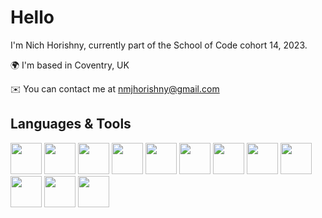 

<h1>Hello</h1>

<p>I'm Nich Horishny, currently part of the School of Code cohort 14, 2023. 

🌍 I'm based in Coventry, UK <br>

✉️ You can contact me at nmjhorishny@gmail.com</p>

<h2> Languages & Tools </h2>

<p align="left"> 

<img src="https://cdn.jsdelivr.net/gh/devicons/devicon/icons/html5/html5-original-wordmark.svg" width="50" height="50">
<img src="https://cdn.jsdelivr.net/gh/devicons/devicon/icons/css3/css3-original-wordmark.svg" width="50" height="50">
<img src="https://cdn.jsdelivr.net/gh/devicons/devicon/icons/javascript/javascript-original.svg" width="50" height="50">
<img src="https://cdn.jsdelivr.net/gh/devicons/devicon/icons/git/git-original.svg" width="50" height="50"> 
<img src="https://cdn.jsdelivr.net/gh/devicons/devicon/icons/jest/jest-plain.svg" width="50" height="50">
<img src="https://cdn.jsdelivr.net/gh/devicons/devicon/icons/nodejs/nodejs-original.svg" width="50" height="50"> 
<img src="https://cdn.jsdelivr.net/gh/devicons/devicon/icons/slack/slack-original.svg" width="50" height="50">
<img src="https://cdn.jsdelivr.net/gh/devicons/devicon/icons/npm/npm-original-wordmark.svg" width="50" height="50">
<img src="https://cdn.jsdelivr.net/gh/devicons/devicon/icons/figma/figma-original.svg" width="50" height="50">
<img src="https://cdn.jsdelivr.net/gh/devicons/devicon/icons/premierepro/premierepro-original.svg" width="50" height="50">
<img src="https://cdn.jsdelivr.net/gh/devicons/devicon/icons/photoshop/photoshop-plain.svg" width="50" height="50">
<img src="https://cdn.jsdelivr.net/gh/devicons/devicon/icons/visualstudio/visualstudio-plain.svg" width="50" height="50">
</p>
